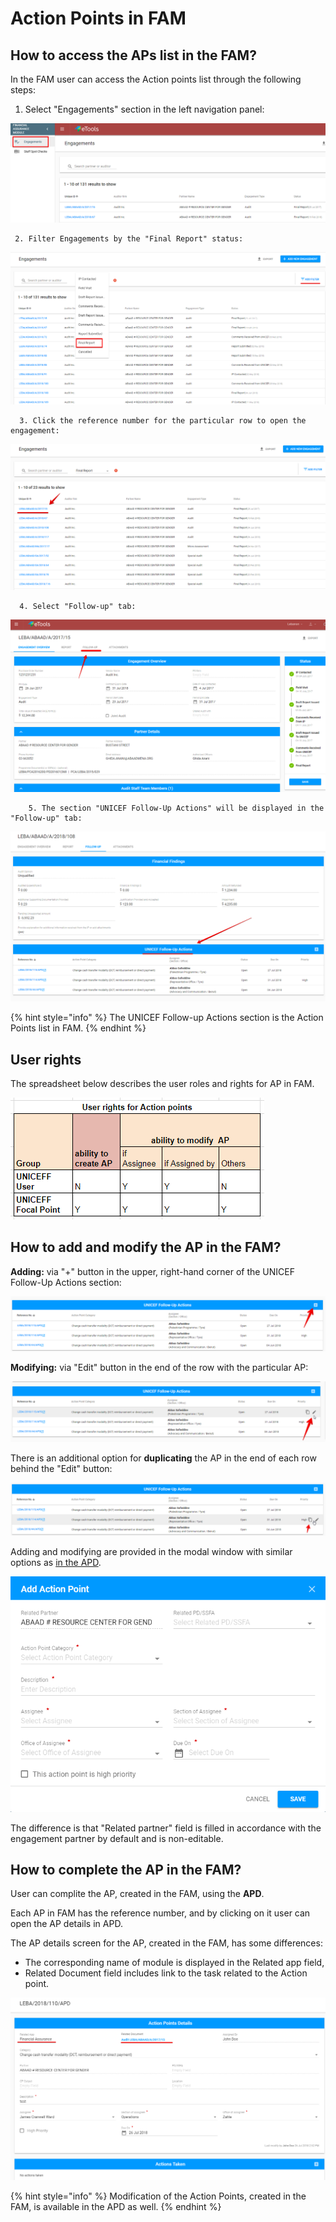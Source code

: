 # Action Points in FAM

## How to access the APs list in the FAM?

In the FAM user can access the Action points list through the following steps:

1. Select "Engagements" section in the left navigation panel:

![Engagements section in FAM](../../.gitbook/assets/8%20%281%29.png)

     2. Filter Engagements by the "Final Report" status:

![Filtering by &quot;Final Report&quot; status](../../.gitbook/assets/9.png)

      3. Click the reference number for the particular row to open the engagement:

![List of Engagements filtered by &quot;Final Report&quot; status ](../../.gitbook/assets/46.png)

      4. Select "Follow-up" tab:

![Engagement screen with Follow-up section ](../../.gitbook/assets/10%20%281%29.png)

        5. The section "UNICEF Follow-Up Actions" will be displayed in the "Follow-up" tab:

![UNICEF Follow-up Actions section](../../.gitbook/assets/11%20%282%29.png)

{% hint style="info" %}
The UNICEF Follow-up Actions section is the Action Points list in FAM.
{% endhint %}

## User rights

The spreadsheet below describes the user roles and rights for AP in FAM.

![User rights with AP in FAM](../../.gitbook/assets/32%20%281%29.png)

## How to add and modify the AP in the FAM?

**Adding:** via "+" button in the upper, right-hand corner of the UNICEF Follow-Up Actions section:

![Add action point button](../../.gitbook/assets/12%20%281%29.png)

**Modifying:** via "Edit" button in the end of the row with the particular AP:

![Edit button](../../.gitbook/assets/13%20%282%29.png)

There is an additional option for **duplicating** the AP in the end of each row behind the "Edit" button: 

![Duplicate button](../../.gitbook/assets/14%20%282%29.png)

Adding and modifying are provided in the modal window with similar options as [in the APD](../action-points-screens-1/how-to-add-new-action-point.md).

![Add Action Point modal window](../../.gitbook/assets/17%20%281%29.png)

The difference is that "Related partner" field is filled in accordance with the engagement partner by default and is non-editable.

## How to complete the AP in the FAM?

User can complite the AP, created in the FAM, using the **APD**. 

Each AP in FAM has the reference number, and by clicking on it user can open the AP details in APD.

 The AP details screen for the AP, created in the FAM, has some differences:

* The corresponding name of module is displayed in the Related app field,
* Related Document field includes link to the task related to the Action point.

![APD: Action Point Details for AP created in FAM](../../.gitbook/assets/18%20%282%29.png)

{% hint style="info" %}
Modification of the Action Points, created in the FAM, is available in the APD as well.
{% endhint %}





